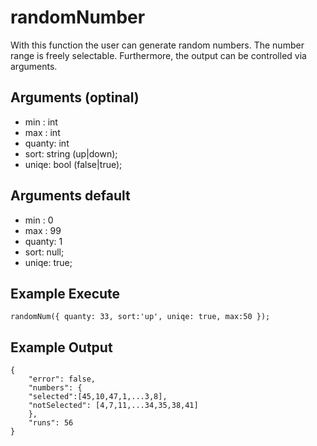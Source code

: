 # randomNumber
With this function the user can generate random numbers. The number range is freely selectable. Furthermore, the output can be controlled via arguments. 

## Arguments (optinal)
- min : int
- max : int 
- quanty: int
- sort: string (up|down);
- uniqe: bool (false|true); 

## Arguments default
- min : 0
- max : 99 
- quanty: 1
- sort: null;
- uniqe: true; 

## Example Execute
```` 
randomNum({ quanty: 33, sort:'up', uniqe: true, max:50 });
```` 
## Example Output
```` 
{
    "error": false,
    "numbers": {
    "selected":[45,10,47,1,...3,8],
    "notSelected": [4,7,11,...34,35,38,41]
    },
    "runs": 56
}
```` 


